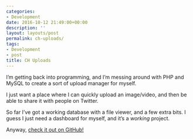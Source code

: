 ```yaml
---
categories:
- Development
date: 2016-10-12 21:49:00+00:00
description: ''
layout: layouts/post
permalink: ch-uploads/
tags:
- Development
- post
title: CH Uploads
---
```


<div class="kg-card-markdown">
<p>I&#8217;m getting back into programming, and I&#8217;m messing around with PHP and MySQL to create a sort of upload manager for myself.</p>
<p>I just want a place where I can quickly upload an image/video, and then be able to share it with people on Twitter.</p>
<p>So far I&#8217;ve got a working database with a file viewer, and a few extra bits. I guess I just need a dashboard for myself, and it&#8217;s a <em>working</em> project.</p>
<p>Anyway, <a href="https://github.com/chrishannah/CH-Uploads">check it out on GitHub!</a></p>
</div>